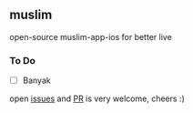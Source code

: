 ## muslim
open-source muslim-app-ios for better live

### To Do
- [ ] Banyak

open [issues](https://github.com/ranggaleoo/muslim/issues/new) and [PR](https://github.com/ranggaleoo/muslim/pulls) is very welcome, cheers :)
